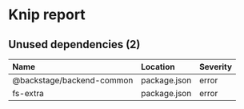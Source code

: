 # Knip report

## Unused dependencies (2)

| Name                      | Location     | Severity |
| :------------------------ | :----------- | :------- |
| @backstage/backend-common | package.json | error    |
| fs-extra                  | package.json | error    |

